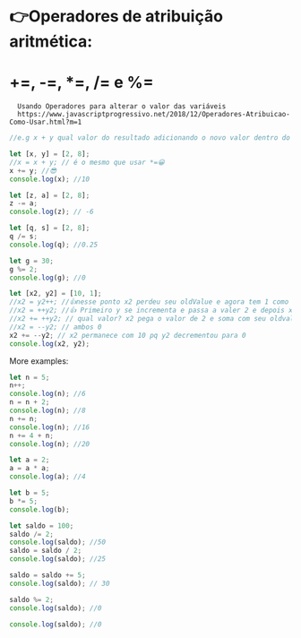 # 👉Operadores de atribuição aritmética:

# +=, -=, \*=, /= e %=

      Usando Operadores para alterar o valor das variáveis
      https://www.javascriptprogressivo.net/2018/12/Operadores-Atribuicao-Como-Usar.html?m=1

```js
//e.g x + y qual valor do resultado adicionando o novo valor dentro do p´roprio x, substituindo o valor anterior de x?

let [x, y] = [2, 8];
//x = x + y; // é o mesmo que usar *=😀
x += y; //😎
console.log(x); //10

let [z, a] = [2, 8];
z -= a;
console.log(z); // -6

let [q, s] = [2, 8];
q /= s;
console.log(q); //0.25

let g = 30;
g %= 2;
console.log(g); //0

let [x2, y2] = [10, 1];
//x2 = y2++; //👍nesse ponto x2 perdeu seu oldValue e agora tem 1 como valor
//x2 = ++y2; //👍 Primeiro y se incrementa e passa a valer 2 e depois x recebe esse valor ambos valem 2
//x2 += ++y2; // qual valor? x2 pega o valor de 2 e soma com seu oldvalue 10, agora x2 = 12 e y2 = 2
//x2 = --y2; // ambos 0
x2 += --y2; // x2 permanece com 10 pq y2 decrementou para 0
console.log(x2, y2);
```

More examples:

```js
let n = 5;
n++;
console.log(n); //6
n = n + 2;
console.log(n); //8
n += n;
console.log(n); //16
n += 4 + n;
console.log(n); //20

let a = 2;
a = a * a;
console.log(a); //4

let b = 5;
b *= 5;
console.log(b);

let saldo = 100;
saldo /= 2;
console.log(saldo); //50
saldo = saldo / 2;
console.log(saldo); //25

saldo = saldo += 5;
console.log(saldo); // 30

saldo %= 2;
console.log(saldo); //0

console.log(saldo); //0
```
